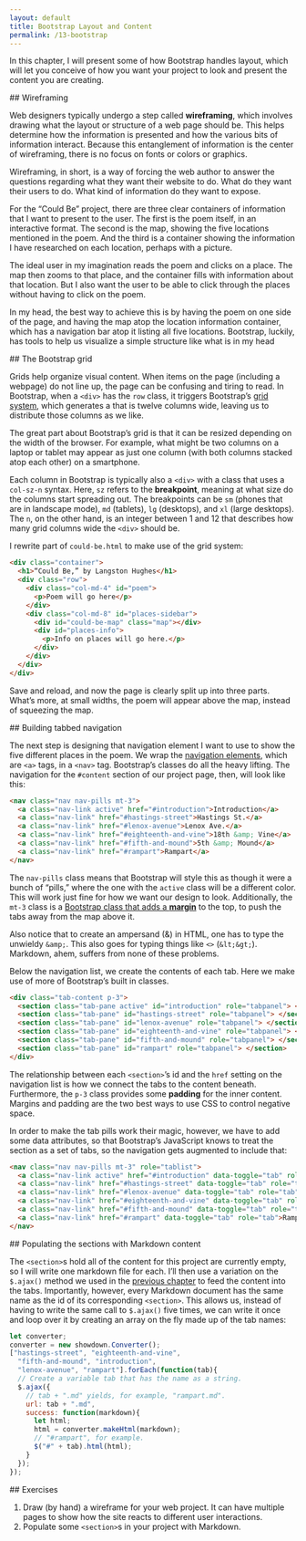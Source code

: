 ```yaml
---
layout: default
title: Bootstrap Layout and Content
permalink: /13-bootstrap
---
```


In this chapter, I will present some of how Bootstrap handles layout, which
will let you conceive of how you want your project to look and present the
content you are creating.

<section id="wireframing">
## Wireframing

Web designers typically undergo a step called **wireframing**, which involves
drawing what the layout or structure of a web page should be. This helps
determine how the information is presented and how the various bits of
information interact. Because this entanglement of information is the center
of wireframing, there is no focus on fonts or colors or graphics. 

Wireframing, in short, is a way of forcing the web author to answer the
questions regarding what they want their website to do. What do they want
their users to do. What kind of information do they want to expose. 

For the “Could Be” project, there are three clear containers of information
that I want to present to the user. The first is the poem itself, in an
interactive format. The second is the map, showing the five locations
mentioned in the poem. And the third is a container showing the information I
have researched on each location, perhaps with a picture.

The ideal user in my imagination reads the poem and clicks on a place. The map
then zooms to that place, and the container fills with information about that
location. But I also want the user to be able to click through the places
without having to click on the poem.

In my head, the best way to achieve this is by having the poem on one side of
the page, and having the map atop the location information container, which
has a navigation bar atop it listing all five locations.  Bootstrap, luckily,
has tools to help us visualize a simple structure like what is in my head

</section>
<section id="bootstrap-grid">
## The Bootstrap grid

Grids help organize visual content. When items on the page (including a
webpage) do not line up, the page can be confusing and tiring to read. In
Bootstrap, when a `<div>` has the `row` class, it triggers Bootstrap’s [grid
system](https://v4-alpha.getbootstrap.com/layout/grid/), which generates a
that is twelve columns wide, leaving us to distribute those columns as we
like. 

The great part about Bootstrap’s grid is that it can be resized depending on
the width of the browser. For example, what might be two columns on a laptop
or tablet may appear as just one column (with both columns stacked atop each
other) on a smartphone. 

Each column in Bootstrap is typically also a `<div>` with a class that uses a
`col-sz-n` syntax. Here, `sz` refers to the **breakpoint**, meaning at what
size do the columns start spreading out. The breakpoints can be `sm` (phones
that are in landscape mode), `md` (tablets), `lg` (desktops), and `xl` (large
desktops). The `n`, on the other hand, is an integer between 1 and 12 that
describes how many grid columns wide the `<div>` should be.

I rewrite part of `could-be.html` to make use of the grid system:

```html
<div class="container">
  <h1>“Could Be,” by Langston Hughes</h1>
  <div class="row">
    <div class="col-md-4" id="poem">
      <p>Poem will go here</p>
    </div>
    <div class="col-md-8" id="places-sidebar">
      <div id="could-be-map" class="map"></div>
      <div id="places-info">
        <p>Info on places will go here.</p>
      </div>
    </div>
  </div>
</div>
```

Save and reload, and now the page is clearly split up into three parts. What’s
more, at small widths, the poem will appear above the map, instead of
squeezing the map.

</section>
<section id="tabbed-navigation">
## Building tabbed navigation

The next step is designing that navigation element I want to use to show the
five different places in the poem. We wrap the [navigation
elements](https://v4-alpha.getbootstrap.com/components/navs/#base-nav), which
are `<a>` tags, in a `<nav>` tag. Bootstrap’s classes do all the heavy
lifting. The navigation for the `#content` section of our project page, then,
will look like this:

```html
<nav class="nav nav-pills mt-3">
  <a class="nav-link active" href="#introduction">Introduction</a>
  <a class="nav-link" href="#hastings-street">Hastings St.</a>
  <a class="nav-link" href="#lenox-avenue">Lenox Ave.</a>
  <a class="nav-link" href="#eighteenth-and-vine">18th &amp; Vine</a>
  <a class="nav-link" href="#fifth-and-mound">5th &amp; Mound</a>
  <a class="nav-link" href="#rampart">Rampart</a>
</nav>
```

The `nav-pills` class means that Bootstrap will style this as though it were a
bunch of “pills,” where the one with the `active` class will be a different
color. This will work just fine for how we want our design to look.
Additionally, the `mt-3` class is a [Bootstrap class that adds a
**margin**](https://v4-alpha.getbootstrap.com/utilities/spacing/) to the
top, to push the tabs away from the map above it. 

Also notice that to create an ampersand (&) in HTML, one has to type the
unwieldy `&amp;`. This also goes for typing things like `<>` (`&lt;&gt;`).
Markdown, ahem, suffers from none of these problems.

Below the navigation list, we create the contents of each tab. Here we make
use of more of Bootstrap’s built in classes.

```HTML
<div class="tab-content p-3">
  <section class="tab-pane active" id="introduction" role="tabpanel"> </section>
  <section class="tab-pane" id="hastings-street" role="tabpanel"> </section>
  <section class="tab-pane" id="lenox-avenue" role="tabpanel"> </section>
  <section class="tab-pane" id="eighteenth-and-vine" role="tabpanel"> </section>
  <section class="tab-pane" id="fifth-and-mound" role="tabpanel"> </section>
  <section class="tab-pane" id="rampart" role="tabpanel"> </section>
</div>
```
The relationship between each `<section>`’s id and the `href` setting on the
navigation list is how we connect the tabs to the content beneath.
Furthermore, the `p-3` class provides some **padding** for the inner content.
Margins and padding are the two best ways to use CSS to control negative
space.

In order to make the tab pills work their magic, however, we have to add some
data attributes, so that Bootstrap’s JavaScript knows to treat the section as
a set of tabs, so the navigation gets augmented to include that:

```html
<nav class="nav nav-pills mt-3" role="tablist">
  <a class="nav-link active" href="#introduction" data-toggle="tab" role="tab">Introduction</a>
  <a class="nav-link" href="#hastings-street" data-toggle="tab" role="tab">Hastings St.</a>
  <a class="nav-link" href="#lenox-avenue" data-toggle="tab" role="tab">Lenox Ave.</a>
  <a class="nav-link" href="#eighteenth-and-vine" data-toggle="tab" role="tab">18th &amp; Vine</a>
  <a class="nav-link" href="#fifth-and-mound" data-toggle="tab" role="tab">5th &amp; Mound</a>
  <a class="nav-link" href="#rampart" data-toggle="tab" role="tab">Rampart</a>
</nav>
```

</section>
<section id="markdown-sections">
## Populating the sections with Markdown content

The `<section>`s hold all of the content for this project are currently empty,
so I will write one markdown file for each. I’ll then use a variation on the
`$.ajax()` method we used in the [previous chapter](/12-markdown) to feed the
content into the tabs. Importantly, however, every Markdown document has the
same name as the id of its corresponding `<section>`. This allows us, instead
of having to write the same call to `$.ajax()` five times, we can write it
once and loop over it by creating an array on the fly made up of the tab
names:

```javascript
let converter;
converter = new showdown.Converter();
["hastings-street", "eighteenth-and-vine",
  "fifth-and-mound", "introduction",
  "lenox-avenue", "rampart"].forEach(function(tab){
  // Create a variable tab that has the name as a string.
  $.ajax({
    // tab + ".md" yields, for example, "rampart.md".
    url: tab + ".md",
    success: function(markdown){
      let html;
      html = converter.makeHtml(markdown);
      // "#rampart", for example.
      $("#" + tab).html(html);
    }
  });
});
```

</section>
<section id="exercises">
## Exercises

1. Draw (by hand) a wireframe for your web project. It can have multiple pages
   to show how the site reacts to different user interactions.
1. Populate some `<section>`s in your project with Markdown. 

</section>
